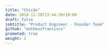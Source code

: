 ```yaml
---
title: "Chicão"
date: 2018-12-20T13:44:30+10:00
draft: false
jobtitle: "Product Engineer - Founder Team"
github: "matheusfrancisco"
promoted: true
weight: 2
---
```


